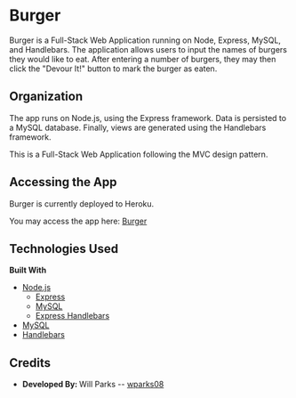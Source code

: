# Burger

 Burger is a Full-Stack Web Application running on Node, Express, MySQL, and Handlebars. The application allows users to input the names of burgers they would like to eat. After entering a number of burgers, they may then click the "Devour It!" button to mark the burger as eaten.

## Organization

The app runs on Node.js, using the Express framework. Data is persisted to a MySQL database. Finally, views are generated using the Handlebars framework.

This is a Full-Stack Web Application following the MVC design pattern.

## Accessing the App

Burger is currently deployed to Heroku.

You may access the app here: [Burger](https://dry-peak-91659.herokuapp.com/)

## Technologies Used
<b>Built With</b>

- [Node.js](https://www.nodejs.org)
    - [Express](https://www.npmjs.com/package/express)
    - [MySQL](https://www.npmjs.com/package/mysql)
    - [Express Handlebars](https://www.npmjs.com/package/express-handlebars)
- [MySQL](https://www.mysql.com)
- [Handlebars](https://handlebarsjs.com/)

## Credits

- <b>Developed By: </b> Will Parks -- [wparks08](https://www.github.com/wparks08)